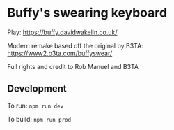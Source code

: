 # Buffy's swearing keyboard
Play: https://buffy.davidwakelin.co.uk/

Modern remake based off the original by B3TA: https://www2.b3ta.com/buffyswear/

Full rights and credit to Rob Manuel and B3TA

## Development
To run: `npm run dev`

To build: `npm run prod`

